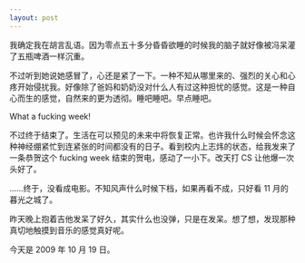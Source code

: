 ```yaml
---
layout: post
---
```


我确定我在胡言乱语。因为零点五十多分昏昏欲睡的时候我的脑子就好像被冯呆灌了五瓶啤酒一样沉重。

不过听到她说她感冒了，心还是紧了一下。一种不知从哪里来的、强烈的关心和心疼开始侵扰我。好像除了爸妈和奶奶没对什么人有过这种担忧的感觉。这是一种自心而生的感觉，自然来的更为透彻。睡吧睡吧。早点睡吧。

What a fucking week!

不过终于结束了。生活在可以预见的未来中将恢复正常。也许我什么时候会怀念这种神经绷紧忙到连紧张的时间都没有的日子。看到校内上志炜的状态，给我发来了一条恭贺这个 fucking week 结束的贺电，感动了一小下。改天打 CS 让他爆一次头好了。

……终于，没看成电影。不知风声什么时候下档，如果再看不成，只好看 11 月的暮光之城了。

昨天晚上抱着吉他发呆了好久，其实什么也没弹，只是在发呆。想了想，发现那种真切地触摸到音乐的感觉真好呢。

今天是 2009 年 10 月 19 日。
